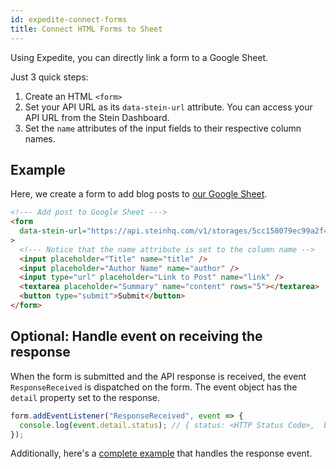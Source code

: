 ```yaml
---
id: expedite-connect-forms
title: Connect HTML Forms to Sheet
---
```


Using Expedite, you can directly link a form to a Google Sheet.

Just 3 quick steps:

1. Create an HTML `<form>`
2. Set your API URL as its `data-stein-url` attribute. You can access your API URL from the Stein Dashboard.
3. Set the `name` attributes of the input fields to their respective column names.

## Example

Here, we create a form to add blog posts to [our Google Sheet](https://docs.google.com/spreadsheets/d/13Bc-RY9pOviWvZ7V7CHvuC8QjCqW73guBPk2WxXT0DM/edit#gid=0).

```html
<!--- Add post to Google Sheet --->
<form
  data-stein-url="https://api.steinhq.com/v1/storages/5cc158079ec99a2f484dcb40/Sheet1"
>
  <!--- Notice that the name attribute is set to the column name -->
  <input placeholder="Title" name="title" />
  <input placeholder="Author Name" name="author" />
  <input type="url" placeholder="Link to Post" name="link" />
  <textarea placeholder="Summary" name="content" rows="5"></textarea>
  <button type="submit">Submit</button>
</form>
```

## Optional: Handle event on receiving the response

When the form is submitted and the API response is received, the event `ResponseReceived` is dispatched on the form. The event object has the `detail` property set to the response.

```javascript
form.addEventListener("ResponseReceived", event => {
  console.log(event.detail.status); // { status: <HTTP Status Code>,  body: ... }
});
```

Additionally, here's a [complete example](https://github.com/SteinHQ/Expedite/blob/master/example/form.html) that handles the response event.
